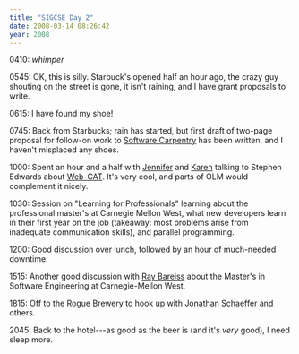 ```yaml
---
title: "SIGCSE Day 2"
date: 2008-03-14 08:26:42
year: 2008
---
```

0410: *whimper*

0545: OK, this is silly.  Starbuck's opened half an hour ago, the crazy guy shouting on the street is gone, it isn't raining, and I have grant proposals to write.

0615: I have found my shoe!

0745: Back from Starbucks; rain has started, but first draft of two-page proposal for follow-on work to <a href="http://swc.scipy.org">Software Carpentry</a> has been written, and I haven't misplaced any shoes.

1000: Spent an hour and a half with <a href="http://www.cs.utoronto.ca/~campbell">Jennifer</a> and <a href="http://www.cs.utoronto.ca/~reid">Karen</a> talking to Stephen Edwards about <a href="http://web-cat.cs.vt.edu/">Web-CAT</a>. It's very cool, and parts of OLM would complement it nicely.

1030: Session on  "Learning for Professionals" learning about the professional master's at Carnegie Mellon West, what new developers learn in their first year on the job (takeaway: most problems arise from inadequate communication skills), and parallel programming.

1200: Good discussion over lunch, followed by an hour of much-needed downtime.

1515: Another good discussion with <a href="http://west.cmu.edu/who_we_are/faculty_staff/?category=&amp;cid=1614697">Ray Bareiss</a> about the Master's in Software Engineering at Carnegie-Mellon West.

1815: Off to the <a href="http://www.rogue.com/locations-portland.html">Rogue Brewery</a> to hook up with <a href="http://www.cs.ualberta.ca/~jonathan/">Jonathan Schaeffer</a> and others.

2045: Back to the hotel---as good as the beer is (and it's <em>very</em> good), I need sleep more.
